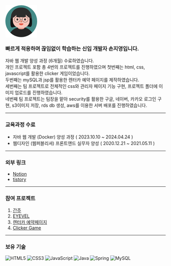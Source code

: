 <img align="center" src="https://github.com/Sonjiyo/sonjiyo/blob/main/upload/profile.png?raw=true" width="100"/>
<br>

### 빠르게 적응하며 끊임없이 학습하는 신입 개발자 손지영입니다.
자바 웹 개발 양성 과정 (6개월) 수료하였습니다. <br>
개인 프로젝트 포함 총 4번의 프로젝트를 진행하였으며 첫번째는 html, css, javascript를 활용한 clicker 게임이었습니다.<br>
두번째는 mySQL과 jsp를 활용한 렌터카 예약 페이지를 제작하였습니다.<br>
세번째는 팀 프로젝트로 전체적인 css와 관리자 페이지 기능 구현, 프로젝트 폴더에 이미지 업로드를 진행하였습니다.<br>
네번째 팀 프로젝트는 팀장을 맡아 security를 활용한 구글, 네이버, 카카오 로그인 구현, s3이미지 저장, rds db 생성, aws를 이용한 서버 배포를 진행하였습니다.

--- 

### 교육과정 수료 
* 자바 웹 개발 (Docker) 양성 과정 ( 2023.10.10 ~ 2024.04.24 )
* 웹디자인 (웹퍼블리셔) 프론트앤드 실무자 양성 ( 2020.12.21 ~ 2021.05.11 )

---
### 외부 링크
* [Notion](https://planet-leopard-fb2.notion.site/5aa724e0664c4110a270db0580ef0944?pvs=4)
* [tistory](https://tofumushroom.tistory.com/)

---

### 참여 프로젝트 
1. [ 간주 ](https://planet-leopard-fb2.notion.site/ded05c955f0b4f0a902a75267416c359?pvs=4)
2. [ EYEVEL ](https://planet-leopard-fb2.notion.site/EYEVEL-c369ea08116a42d385cd0f59e33b5a93?pvs=4)
3. [렌터카 예약페이지](https://github.com/Sonjiyo/SYJ_RentcarPage)
4. [Clicker Game](https://github.com/Sonjiyo/clickerGame)

---

### 보유 기술 

![HTML5](https://img.shields.io/badge/-HTML5-F05032?style=for-the-badge&logo=html5&logoColor=ffffff)
![CSS3](https://img.shields.io/badge/-CSS3-007ACC?style=for-the-badge&logo=css3)
![JavaScript](https://img.shields.io/badge/-JavaScript-%23F7DF1C?style=for-the-badge&logo=javascript&logoColor=000000&labelColor=%23F7DF1C&color=%23FFCE5A)
![Java](https://img.shields.io/badge/Java-007396?style=flat-square&logo=Java&logoColor=white)
![Spring](https://img.shields.io/badge/Spring-6DB33F?style=flat-square&logo=Spring&logoColor=white)
![MySQL](https://img.shields.io/badge/Mysql-4479A1?style=flat-square&logo=Mysql&logoColor=white)

<br>

<br/>
<br/>
